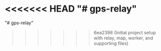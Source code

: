 <<<<<<< HEAD
"# gps-relay" 
=======
"# gps-relay" 
>>>>>>> 6ea2398 (Initial project setup with relay, map, worker, and supporting files)
